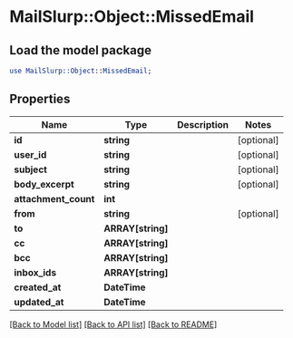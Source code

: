 # MailSlurp::Object::MissedEmail

## Load the model package
```perl
use MailSlurp::Object::MissedEmail;
```

## Properties
Name | Type | Description | Notes
------------ | ------------- | ------------- | -------------
**id** | **string** |  | [optional] 
**user_id** | **string** |  | [optional] 
**subject** | **string** |  | [optional] 
**body_excerpt** | **string** |  | [optional] 
**attachment_count** | **int** |  | 
**from** | **string** |  | [optional] 
**to** | **ARRAY[string]** |  | 
**cc** | **ARRAY[string]** |  | 
**bcc** | **ARRAY[string]** |  | 
**inbox_ids** | **ARRAY[string]** |  | 
**created_at** | **DateTime** |  | 
**updated_at** | **DateTime** |  | 

[[Back to Model list]](../README#documentation-for-models) [[Back to API list]](../README#documentation-for-api-endpoints) [[Back to README]](../README)


